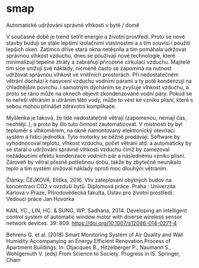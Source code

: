 # smap

Automatické udržování správné vlhkosti v bytě / domě

V současné době je trend šetřit energie a životní prostředí. Proto se nové stavby budují se stále lepšími izolačními vlastnostmi a s tím souvisí i použití lepších oken. Zatímco dříve stará okna netěsnila a tím pomáhala udržovat správnou vlhkost vzduchu, dnes se používají nové technologie, které minimalizují tepelné ztráty a zabraňují přirozené cirkulaci vzduchu. Majitelé tím sice snižují své náklady, nicméně často se zapomíná na nutnost udržovat správnou vlhkost ve vnitřních prostorách. Při nedostatečném větrání dochází k nasycení vzduchu vodními párami a ty poté kondenzují na chladnějším povrchu. I samotným dýcháním se zvyšuje vlhkost vzduchu, a proto se ráno může na oknech objevit zkondenzované vodní páry. Pokud se to neřeší větráním a utíráním této vody, může to vést ke vzniku plísní, které s sebou mohou přinášet zdravotní komplikace.

Myšlenka je taková, že lidé nedostatečně větrají (zapomenou, nemají čas, nechtějí..), a proto by šlo tuto činnost zautomatizovat. V místnosti by byl teploměr s vlhkoměrem, na okně namontovaný elektronický otevírací systém a řídící jednotka. Tyto motorky se běžně prodávají. Software by vyhodnocoval teplotu, vlhkost vzduchu, počet větrání atd. a automaticky by se staral o udržování správné vlhkosti vzduchu čímž by zamezoval nežádoucími efektu kondenzace vodních pár a následnému vzniku plísní. Zároveň by větral přesně potřebnou dobu, takže by zbytečně neunikalo teplo a tím systém snižoval náklady oproti moc dlouhým větráním.

Články:
ČEJKOVÁ, Eliška, 2016. Vliv zateplování obytných budov na koncentraci CO2 v ovzduší bytů. Diplomová práce. Praha : Univerzita Karlova v Praze, Přírodovědecká fakulta, Ústav pro životní prostředí. Vedoucí práce Jan Hovorka

KAN, YC., LIN, HC. & SUNG, WP. Sadhana, 2014. Developing an intelligent control system of automatic window motor with diverse wireless sensor network devices. 39: 809. https://doi.org/10.1007/s12046-014-0271-4

Behrens G. et al. (2018) Smart Monitoring System of Air Quality and Wall Humidity Accompanying an Energy Efficient Renovation Process of Apartment Buildings. In: Otjacques B., Hitzelberger P., Naumann S., Wohlgemuth V. (eds) From Science to Society. Progress in IS. Springer, Cham
